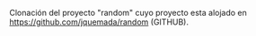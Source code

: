 Clonación del  proyecto "random" cuyo proyecto esta alojado en  https://github.com/jquemada/random (GITHUB).